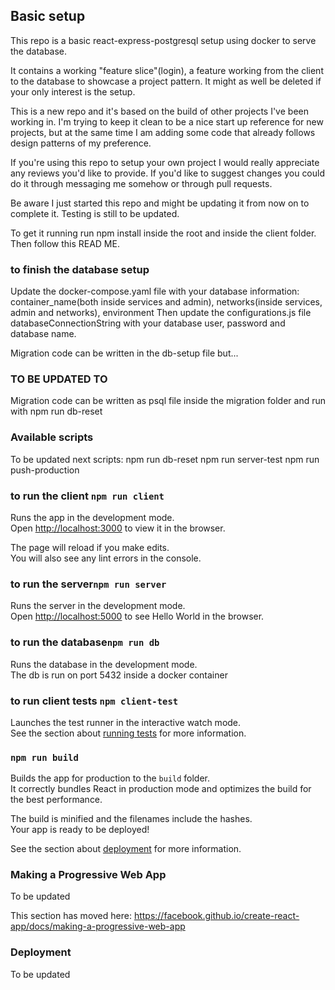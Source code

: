 ## Basic setup

This repo is a basic react-express-postgresql setup using docker to serve the database.

It contains a working "feature slice"(login), a feature working from the client to the database to showcase a project pattern.
It might as well be deleted if your only interest is the setup.

This is a new repo and it's based on the build of other projects I've been working in. I'm trying to keep it clean to be a nice start up reference for new projects, but at the same time I am adding some code that already follows design patterns of my preference.

If you're using this repo to setup your own project I would really appreciate any reviews you'd like to provide. If you'd like to suggest changes you could do it through messaging me somehow or through pull requests.

Be aware I just started this repo and might be updating it from now on to complete it. Testing is still to be updated.

To get it running run npm install inside the root and inside the client folder. Then follow this READ ME.

### to finish the database setup

Update the docker-compose.yaml file with your database information:
container_name(both inside services and admin), networks(inside services, admin and networks), environment
Then update the configurations.js file databaseConnectionString with your database user, password and database name.

Migration code can be written in the db-setup file but...

### TO BE UPDATED TO

Migration code can be written as psql file inside the migration folder and run with npm run db-reset

### Available scripts

To be updated
next scripts:
npm run db-reset
npm run server-test
npm run push-production

### to run the client `npm run client`

Runs the app in the development mode.<br>
Open [http://localhost:3000](http://localhost:3000) to view it in the browser.

The page will reload if you make edits.<br>
You will also see any lint errors in the console.

### to run the server`npm run server`

Runs the server in the development mode.<br>
Open [http://localhost:5000](http://localhost:5000) to see Hello World in the browser.

### to run the database`npm run db`

Runs the database in the development mode.<br>
The db is run on port 5432 inside a docker container

### to run client tests `npm client-test`

Launches the test runner in the interactive watch mode.<br>
See the section about [running tests](https://facebook.github.io/create-react-app/docs/running-tests) for more information.

### `npm run build`

Builds the app for production to the `build` folder.<br>
It correctly bundles React in production mode and optimizes the build for the best performance.

The build is minified and the filenames include the hashes.<br>
Your app is ready to be deployed!

See the section about [deployment](https://facebook.github.io/create-react-app/docs/deployment) for more information.

### Making a Progressive Web App

To be updated

This section has moved here: https://facebook.github.io/create-react-app/docs/making-a-progressive-web-app

### Deployment

To be updated
